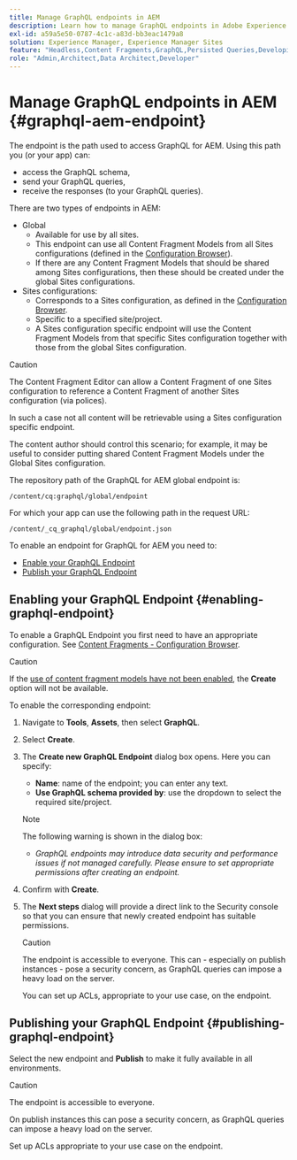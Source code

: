 ```yaml
---
title: Manage GraphQL endpoints in AEM
description: Learn how to manage GraphQL endpoints in Adobe Experience Manager for headless content delivery.
exl-id: a59a5e50-0787-4c1c-a83d-bb3eac1479a8
solution: Experience Manager, Experience Manager Sites
feature: "Headless,Content Fragments,GraphQL,Persisted Queries,Developing"
role: "Admin,Architect,Data Architect,Developer"
---
```

# Manage GraphQL endpoints in AEM {#graphql-aem-endpoint}

The endpoint is the path used to access GraphQL for AEM. Using this path you (or your app) can:

* access the GraphQL schema,
* send your GraphQL queries, 
* receive the responses (to your GraphQL queries).

There are two types of endpoints in AEM:

* Global
  * Available for use by all sites.
  * This endpoint can use all Content Fragment Models from all Sites configurations (defined in the [Configuration Browser](/help/assets/content-fragments/content-fragments-configuration-browser.md#enable-content-fragment-functionality-in-configuration-browser)).
  * If there are any Content Fragment Models that should be shared among Sites configurations, then these should be created under the global Sites configurations.
* Sites configurations:
  * Corresponds to a Sites configuration, as defined in the [Configuration Browser](/help/assets/content-fragments/content-fragments-configuration-browser.md#enable-content-fragment-functionality-in-configuration-browser).
  * Specific to a specified site/project.
  * A Sites configuration specific endpoint will use the Content Fragment Models from that specific Sites configuration together with those from the global Sites configuration.

>[!CAUTION]
>
>The Content Fragment Editor can allow a Content Fragment of one Sites configuration to reference a Content Fragment of another Sites configuration (via polices). 
>
>In such a case not all content will be retrievable using a Sites configuration specific endpoint. 
>
>The content author should control this scenario; for example, it may be useful to consider putting shared Content Fragment Models under the Global Sites configuration.

The repository path of the GraphQL for AEM global endpoint is:

`/content/cq:graphql/global/endpoint`

For which your app can use the following path in the request URL:

`/content/_cq_graphql/global/endpoint.json`

To enable an endpoint for GraphQL for AEM you need to:

* [Enable your GraphQL Endpoint](#enabling-graphql-endpoint)
* [Publish your GraphQL Endpoint](#publishing-graphql-endpoint)

## Enabling your GraphQL Endpoint {#enabling-graphql-endpoint}

To enable a GraphQL Endpoint you first need to have an appropriate configuration. See [Content Fragments - Configuration Browser](/help/assets/content-fragments/content-fragments-configuration-browser.md).

>[!CAUTION]
>
>If the [use of content fragment models have not been enabled](/help/assets/content-fragments/content-fragments-configuration-browser.md), the **Create** option will not be available.

To enable the corresponding endpoint:

1. Navigate to **Tools**, **Assets**, then select **GraphQL**.
1. Select **Create**.
1. The **Create new GraphQL Endpoint** dialog box opens. Here you can specify:
   * **Name**: name of the endpoint; you can enter any text.
   * **Use GraphQL schema provided by**: use the dropdown to select the required site/project.

   >[!NOTE]
   >
   >The following warning is shown in the dialog box:
   >
   >* *GraphQL endpoints may introduce data security and performance issues if not managed carefully. Please ensure to set appropriate permissions after creating an endpoint.*
   
1. Confirm with **Create**.
1. The **Next steps** dialog will provide a direct link to the Security console so that you can ensure that newly created endpoint has suitable permissions.

   >[!CAUTION]
   >
   >The endpoint is accessible to everyone. This can - especially on publish instances - pose a security concern, as GraphQL queries can impose a heavy load on the server.
   >
   >You can set up ACLs, appropriate to your use case, on the endpoint. 

## Publishing your GraphQL Endpoint {#publishing-graphql-endpoint}

Select the new endpoint and **Publish** to make it fully available in all environments.

>[!CAUTION]
>
>The endpoint is accessible to everyone. 
>
>On publish instances this can pose a security concern, as GraphQL queries can impose a heavy load on the server.
>
>Set up ACLs appropriate to your use case on the endpoint.
